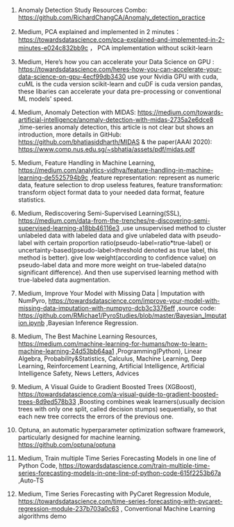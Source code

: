 1. Anomaly Detection Study Resources Combo: https://github.com/RichardChangCA/Anomaly_detection_practice

2. Medium, PCA explained and implemented in 2 minutes： https://towardsdatascience.com/pca-explained-and-implemented-in-2-minutes-e024c832bb9c ， PCA implementation without scikit-learn

3. Medium, Here’s how you can accelerate your Data Science on GPU : https://towardsdatascience.com/heres-how-you-can-accelerate-your-data-science-on-gpu-4ecf99db3430 use your Nvidia GPU with cuda, cuML is the cuda version scikit-learn and cuDF is cuda version pandas, these libaries can accelerate your data pre-processing or conventional ML models' speed.

4. Medium, Anomaly Detection with MIDAS: https://medium.com/towards-artificial-intelligence/anomaly-detection-with-midas-2735a2e6dce8 ,time-series anomaly detection, this article is not clear but shows an introduction, more details in GitHub: https://github.com/bhatiasiddharth/MIDAS & the paper(AAAI 2020): https://www.comp.nus.edu.sg/~sbhatia/assets/pdf/midas.pdf

5. Medium, Feature Handling in Machine Learning, https://medium.com/analytics-vidhya/feature-handling-in-machine-learning-de5525794b9c ,feature representation: represent as numeric data, feature selection to drop useless features, feature transformation: transform object format data to your needed data format, feature statistics.

6. Medium, Rediscovering Semi-Supervised Learning(SSL), https://medium.com/data-from-the-trenches/re-discovering-semi-supervised-learning-a18bb46116e3 ,use unsupervised method to cluster unlabeled data with labeled data and give unlabeled data with pseudo-label with certain proportion ratio(pseudo-label=ratio*true-label) or uncertainty-based(pseudo-label>threshold denoted as true label, this method is better). give low weight(according to confidence value) on pseudo-label data and more more weight on true-labeled data(no significant difference). And then use supervised learning method with true-labeled data augmentation.

7. Medium, Improve Your Model with Missing Data | Imputation with NumPyro, https://towardsdatascience.com/improve-your-model-with-missing-data-imputation-with-numpyro-dcb3c3376eff ,source code: https://github.com/RMichae1/PyroStudies/blob/master/Bayesian_Imputation.ipynb ,Bayesian Inference Regression.

8. Medium, The Best Machine Learning Resources, https://medium.com/machine-learning-for-humans/how-to-learn-machine-learning-24d53bb64aa1 ,Programming(Python), Linear Algebra, Probability&Statistics, Calculus, Machine Learning, Deep Learning, Reinforcement Learning, Artificial Intelligence, Artificial Intelligence Safety, News Letters, Advices

9. Medium, A Visual Guide to Gradient Boosted Trees (XGBoost), https://towardsdatascience.com/a-visual-guide-to-gradient-boosted-trees-8d9ed578b33 ,Boosting combines weak learners(usually decision trees with only one split, called decision stumps) sequentially, so that each new tree corrects the errors of the previous one. 

10. Optuna, an automatic hyperparameter optimization software framework, particularly designed for machine learning. https://github.com/optuna/optuna

11. Medium, Train multiple Time Series Forecasting Models in one line of Python Code, https://towardsdatascience.com/train-multiple-time-series-forecasting-models-in-one-line-of-python-code-615f2253b67a ,Auto-TS

12. Medium, Time Series Forecasting with PyCaret Regression Module, https://towardsdatascience.com/time-series-forecasting-with-pycaret-regression-module-237b703a0c63 , Conventional Machine Learning algorithms demo
